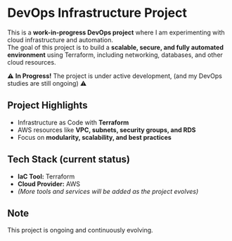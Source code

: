 # DevOps Infrastructure Project

This is a **work-in-progress DevOps project** where I am experimenting with cloud infrastructure and automation.  
The goal of this project is to build a **scalable, secure, and fully automated environment** using Terraform, including networking, databases, and other cloud resources.  

⚠️ **In Progress!** The project is under active development, (and my DevOps studies are still ongoing) ⚠️

## Project Highlights
- Infrastructure as Code with **Terraform**
- AWS resources like **VPC, subnets, security groups, and RDS**
- Focus on **modularity, scalability, and best practices**

## Tech Stack (current status)
- **IaC Tool:** Terraform  
- **Cloud Provider:** AWS  
- *(More tools and services will be added as the project evolves)*

## Note
This project is ongoing and continuously evolving.
